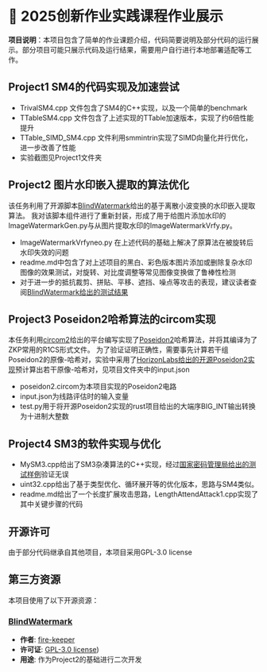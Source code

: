 # 📌 2025创新作业实践课程作业展示

**项目说明**：本项目包含了简单的作业课题介绍，代码简要说明及部分代码的运行展示。部分项目可能只展示代码及运行结果，需要用户自行进行本地部署适配等工作。

## Project1 SM4的代码实现及加速尝试
- TrivalSM4.cpp 文件包含了SM4的C++实现，以及一个简单的benchmark
- TTableSM4.cpp 文件包含了上述实现的TTable加速版本，实现了约6倍性能提升
- TTable_SIMD_SM4.cpp 文件利用smmintrin实现了SIMD向量化并行优化，进一步改善了性能
- 实验截图见Project1文件夹

## Project2 图片水印嵌入提取的算法优化
该任务利用了开源脚本[BlindWatermark](https://github.com/fire-keeper/BlindWatermark)给出的基于离散小波变换的水印嵌入提取算法。
我对该脚本组件进行了重新封装，形成了用于给图片添加水印的ImageWatermarkGen.py与从图片提取水印的ImageWatermarkVrfy.py。
- ImageWatermarkVrfyneo.py 在上述代码的基础上解决了原算法在被旋转后水印失效的问题
- readme.md中包含了对上述项目的黑白、彩色版本图片添加或删除复杂水印图像的效果测试，对旋转、对比度调整等常见图像变换做了鲁棒性检测
- 对于进一步的抵抗裁剪、拼贴、平移、遮挡、噪点等攻击的表现，建议读者查阅[BlindWatermark给出的测试结果](https://github.com/fire-keeper/BlindWatermark/blob/master/readme.md)

## Project3 Poseidon2哈希算法的circom实现
本任务利用[circom2](https://github.com/iden3/circom)给出的平台编写实现了[Poseidon2](https://eprint.iacr.org/2023/323.pdf)哈希算法，并将其编译为了ZKP常用的R1CS形式文件。
为了验证证明正确性，需要事先计算若干组Poseidon2的原像-哈希对，实验中采用了[HorizonLabs给出的开源Poseidon2实现](https://github.com/HorizenLabs/poseidon2/tree/main)预计算出若干原像-哈希对，见项目文件夹中的input.json
- poseidon2.circom为本项目实现的Poseidon2电路
- input.json为线路评估时的输入变量
- test.py用于将开源Poseidon2实现的rust项目给出的大端序BIG_INT输出转换为十进制大整数

## Project4 SM3的软件实现与优化
- MySM3.cpp给出了SM3杂凑算法的C++实现，经过[国家密码管理局给出的测试样例](https://oscca.gov.cn/sca/xxgk/2010-12/17/1002389/files/302a3ada057c4a73830536d03e683110.pdf)验证无误
- uint32.cpp给出了基于类型优化、循环展开等的优化版本，思路与SM4类似。
- readme.md给出了一个长度扩展攻击思路，LengthAttendAttack1.cpp实现了其中关键步骤的代码


## 开源许可
由于部分代码继承自其他项目，本项目采用GPL-3.0 license

## 第三方资源

本项目使用了以下开源资源：

### [BlindWatermark](https://github.com/fire-keeper/BlindWatermark)
- **作者**: [fire-keeper](https://github.com/fire-keeper)
- **许可证**: [GPL-3.0 license](https://github.com/fire-keeper/BlindWatermark/blob/master/LICENSE))
- **用途**: 作为Project2的基础进行二次开发
